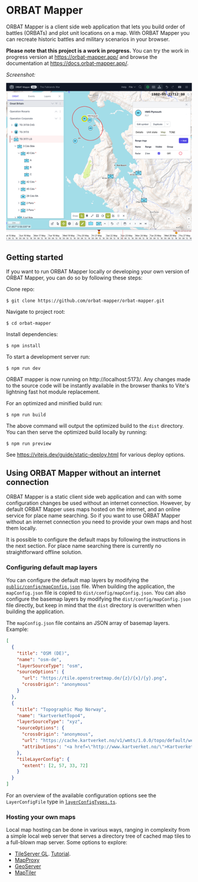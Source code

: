 # ORBAT Mapper

ORBAT Mapper is a client side web application that lets you build order of battles (ORBATs) and plot unit locations on a
map. With
ORBAT Mapper you can recreate historic battles and military scenarios in your browser.

**Please note that this project is a work in progress.** You can try the work in progress version
at https://orbat-mapper.app/ and browse the documentation
at https://docs.orbat-mapper.app/.

_Screenshot:_

![Work in progress sample screenshot](images/screenshot-2023-09-01.png "Work in progress sample screenshot")

## Getting started

If you want to run ORBAT Mapper locally or developing your own version of ORBAT Mapper, you can do so by following these
steps:

Clone repo:

    $ git clone https://github.com/orbat-mapper/orbat-mapper.git

Navigate to project root:

    $ cd orbat-mapper

Install dependencies:

    $ npm install

To start a development server run:

    $ npm run dev

ORBAT mapper is now running on http://localhost:5173/. Any changes made to the source code will be instantly
available in the browser thanks to Vite's lightning fast hot module replacement.

For an optimized and minified build run:

    $ npm run build

The above command will output the optimized build to the `dist` directory. You can then serve the optimized build
locally by running:

    $ npm run preview

See https://vitejs.dev/guide/static-deploy.html for various deploy options.

## Using ORBAT Mapper without an internet connection

ORBAT Mapper is a static client side web application and can with some configuration changes be used without an
internet connection. However, by default ORBAT Mapper uses maps hosted on the internet, and an online service for
place name searching. So if you want to use ORBAT Mapper without an internet connection you need to provide your own
maps and host them locally.

It is possible to configure the default maps by following the instructions in the next section. For place name searching
there is currently no straightforward offline solution.

### Configuring default map layers

You can configure the default map layers by modifying the [`public/config/mapConfig.json`](public/config/mapConfig.json) file. When
building the application, the `mapConfig.json` file is copied to `dist/config/mapConfig.json`. You can also configure the basemap layers by modifying the
`dist/config/mapConfig.json` file directly, but keep in mind that the `dist` directory is overwritten when building the
application.

The `mapConfig.json` file contains an JSON array of basemap layers. Example:

```json
[
  {
    "title": "OSM (DE)",
    "name": "osm-de",
    "layerSourceType": "osm",
    "sourceOptions": {
      "url": "https://tile.openstreetmap.de/{z}/{x}/{y}.png",
      "crossOrigin": "anonymous"
    }
  },
  {
    "title": "Topographic Map Norway",
    "name": "kartverketTopo4",
    "layerSourceType": "xyz",
    "sourceOptions": {
      "crossOrigin": "anonymous",
      "url": "https://cache.kartverket.no/v1/wmts/1.0.0/topo/default/webmercator/{z}/{y}/{x}.png",
      "attributions": "<a href=\"http://www.kartverket.no/\">Kartverket</a>"
    },
    "tileLayerConfig": {
      "extent": [2, 57, 33, 72]
    }
  }
]
```

For an overview of the available configuration options see the `LayerConfigFile` type in [`layerConfigTypes.ts`](src/geo/layerConfigTypes.ts).

### Hosting your own maps

Local map hosting can be done in various ways, ranging in complexity from a simple local web server that serves a
directory tree of cached map tiles to a full-blown map server. Some options to explore:

- [TileServer GL](https://tileserver.readthedocs.io/en/latest/). [Tutorial](https://openmaptiles.org/docs/host/tileserver-gl/).
- [MapProxy](https://mapproxy.org/)
- [GeoServer](https://geoserver.org/)
- [MapTiler](https://www.maptiler.com/data/)
